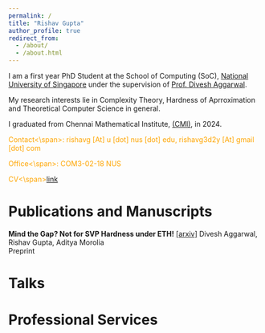 ```yaml
---
permalink: /
title: "Rishav Gupta"
author_profile: true
redirect_from: 
  - /about/
  - /about.html
---
```


I am a first year PhD Student at the School of Computing (SoC), [National University of Singapore](https://www.nus.edu.sg/) under the supervision of [Prof. Divesh Aggarwal](https://sites.google.com/site/diveshhomepage/).

My research interests lie in Complexity Theory, Hardness of Aprroximation and Theoretical Computer Science in general. 


I graduated from Chennai Mathematical Institute, [(CMI)](https://www.cmi.ac.in/), in 2024.

<span style="color:orange">Contact<\span>: rishavg [At] u [dot] nus [dot] edu, rishavg3d2y [At] gmail [dot] com

<span style="color:orange">Office<\span>:  COM3-02-18 NUS

<span style="color:orange">CV<\span>[link]()

Publications and Manuscripts
=======

**Mind the Gap? Not for SVP Hardness under ETH!**  [[arxiv]](https://arxiv.org/abs/2312.05686) Divesh Aggarwal, Rishav Gupta, Aditya Morolia                 
Preprint


Talks
=======

Professional Services
=======
